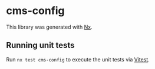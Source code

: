 # cms-config

This library was generated with [Nx](https://nx.dev).

## Running unit tests

Run `nx test cms-config` to execute the unit tests via [Vitest](https://vitest.dev/).
